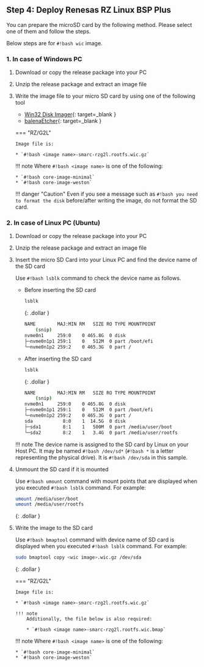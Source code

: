 ## Step 4: Deploy Renesas RZ Linux BSP Plus

You can prepare the microSD card by the following method. Please select one of them and follow the steps.

Below steps are for `#!bash wic` image.

###  1. In case of Windows PC

1.  Download or copy the release package into your PC
2.  Unzip the release package and extract an image file
3.  Write the image file to your micro SD card by using one of the following tool
	*   [Win32 Disk Imager](https://sourceforge.net/projects/win32diskimager/){: target=_blank }
	*   [balenaEtcher](https://etcher.balena.io/){: target=_blank }

    === "RZ/G2L"

        Image file is:

        * `#!bash <image name>-smarc-rzg2l.rootfs.wic.gz`

    !!! note
        Where `#!bash <image name>` is one of the following:

        * `#!bash core-image-minimal`
        * `#!bash core-image-weston`

	!!! danger "Caution"
        Even if you see a message such as `#!bash you need to format the disk` before/after writing the image, do not format the SD card.

### 2. In case of Linux PC (Ubuntu)

1.  Download or copy the release package into your PC
2.  Unzip the release package and extract an image file
3.  Insert the micro SD Card into your Linux PC and find the device name of the SD card

    Use `#!bash lsblk` command to check the device name as follows.

	*   Before inserting the SD card

    	```bash
    	lsblk
        ```
        {: .dollar }

        ```bash
    	NAME        MAJ:MIN RM   SIZE RO TYPE MOUNTPOINT
    		(snip)
    	nvme0n1     259:0    0 465.8G  0 disk
    	├─nvme0n1p1 259:1    0   512M  0 part /boot/efi
    	└─nvme0n1p2 259:2    0 465.3G  0 part /
    	```

	*   After inserting the SD card

    	```bash
    	lsblk
        ```
        {: .dollar }

        ```bash
    	NAME        MAJ:MIN RM   SIZE RO TYPE MOUNTPOINT
    		(snip)
    	nvme0n1     259:0    0 465.8G  0 disk
    	├─nvme0n1p1 259:1    0   512M  0 part /boot/efi
    	└─nvme0n1p2 259:2    0 465.3G  0 part /
    	sda           8:0    1  14.5G  0 disk
    	├─sda1        8:1    1   500M  0 part /media/user/boot
    	└─sda2        8:2    1   3.4G  0 part /media/user/rootfs
    	```

    !!! note
	    The device name is assigned to the SD card by Linux on your Host PC.
        It may be named `#!bash /dev/sd*` (`#!bash *` is a letter representing
        the physical drive). It is `#!bash /dev/sda` in this sample.

4.  Unmount the SD card if it is mounted

    Use `#!bash umount` command with mount points that are displayed when you executed `#!bash lsblk` command. For example:

	```bash
	umount /media/user/boot
	umount /media/user/rootfs
	```
    {: .dollar }

5.  Write the image to the SD card

    Use `#!bash bmaptool` command with device name of SD card is displayed when you executed `#!bash lsblk` command. For example:

    ```bash
    sudo bmaptool copy <wic image>.wic.gz /dev/sda
    ```
    {: .dollar }

    === "RZ/G2L"

        Image file is:

        * `#!bash <image name>-smarc-rzg2l.rootfs.wic.gz`

        !!! note
            Additionally, the file below is also required:

            * `#!bash <image name>-smarc-rzg2l.rootfs.wic.bmap`

    !!! note
        Where `#!bash <image name>` is one of the following:

        * `#!bash core-image-minimal`
        * `#!bash core-image-weston`
